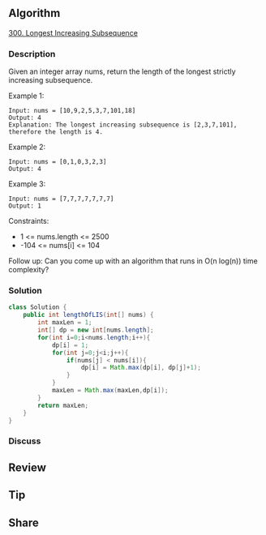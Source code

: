 ## Algorithm

[300. Longest Increasing Subsequence](https://leetcode.com/problems/longest-increasing-subsequence/)

### Description

Given an integer array nums, return the length of the longest strictly increasing subsequence.


Example 1:

```
Input: nums = [10,9,2,5,3,7,101,18]
Output: 4
Explanation: The longest increasing subsequence is [2,3,7,101], therefore the length is 4.
```

Example 2:

```
Input: nums = [0,1,0,3,2,3]
Output: 4
```

Example 3:

```
Input: nums = [7,7,7,7,7,7,7]
Output: 1
```

Constraints:

- 1 <= nums.length <= 2500
- -104 <= nums[i] <= 104


Follow up: Can you come up with an algorithm that runs in O(n log(n)) time complexity?

### Solution

```java
class Solution {
    public int lengthOfLIS(int[] nums) {
        int maxLen = 1;
        int[] dp = new int[nums.length];
        for(int i=0;i<nums.length;i++){
            dp[i] = 1;
            for(int j=0;j<i;j++){
                if(nums[j] < nums[i]){
                    dp[i] = Math.max(dp[i], dp[j]+1);
                }
            }
            maxLen = Math.max(maxLen,dp[i]);
        }
        return maxLen;
    }
}
```

### Discuss

## Review


## Tip


## Share
